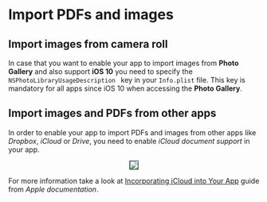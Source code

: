Import PDFs and images
=============================

Import images from camera roll
----------------------

In case that you want to enable your app to import images from **Photo Gallery** and also support **iOS 10** you need to specify the `NSPhotoLibraryUsageDescription ` key in your `Info.plist` file. This key is mandatory for all apps since iOS 10 when accessing the **Photo Gallery**.
 
Import images and PDFs from other apps
------------------------------------

In order to enable your app to import PDFs and images from other apps like *Dropbox*, *iCloud* or *Drive*, you need to enable _iCloud document support_ in your app.

<center><img src="https://imgur.com/download/mLY9Bf8" border="1"/></center>

For more information take a look at [Incorporating iCloud into Your App](https://developer.apple.com/library/content/documentation/General/Conceptual/iCloudDesignGuide/Chapters/Introduction.html#//apple_ref/doc/uid/TP40012094) guide from _Apple documentation_.
